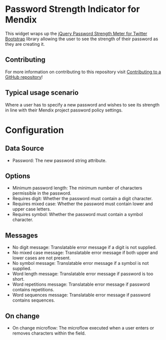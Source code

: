# Password Strength Indicator for Mendix

This widget wraps up the [jQuery Password Strength Meter for Twitter Bootstrap](https://github.com/ablanco/jquery.pwstrength.bootstrap) library allowing the user to see the strength of their password as they are creating it.

## Contributing

For more information on contributing to this repository visit [Contributing to a GitHub repository](https://world.mendix.com/display/howto50/Contributing+to+a+GitHub+repository)!

## Typical usage scenario

Where a user has to specify a new password and wishes to see its strength in line with their Mendix project password policy settings.

# Configuration

## Data Source

- Password: The new password string attribute.

## Options

- Minimum password length: The minimum number of characters permissible in the password.
- Requires digit: Whether the password must contain a digit character.
- Requires mixed case: Whether the password must contain lower and upper case letters.
- Requires symbol: Whether the password must contain a symbol character.

## Messages

- No digit message: Translatable error message if a digit is not supplied.
- No mixed case message: Translatable error message if both upper and lower cases are not present.
- No symbol message: Translatable error message if a symbol is not supplied.
- Word length message: Translatable error message if password is too short.
- Word repetitions message: Translatable error message if password contains repetitions.
- Word sequences message: Translatable error message if password contains sequences.

## On change

- On change microflow: The microflow executed when a user enters or removes characters within the field.

